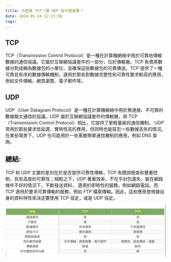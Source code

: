 ```yaml
---
title: 什麼是 TCP？跟 UDP 有什麼差異？
date: 2024-01-24 22:23:56
tags:
---
```


## TCP

TCP（Transmission Control Protocol）是一種在計算機網絡中用於可靠地傳輸數據的通信協議。它屬於互聯網協議套件的一部分，位於傳輸層。TCP 負責將數據分割成稱為數據包的小單位，並確保這些數據包的可靠傳送。TCP 提供了一種可靠且有序的數據傳輸機制，適用於那些對數據完整性和可靠性要求較高的應用，例如文件傳輸、網頁瀏覽、電子郵件等。

## UDP

UDP（User Datagram Protocol）是一種在計算機網絡中用於無連接、不可靠的數據報文通信的協議。UDP 屬於互聯網協議套件的傳輸層，與 TCP（Transmission Control Protocol）相比，它提供了更輕量級的通信機制。
UDP 常用於那些要求低延遲、實時性高的應用，但同時也能容忍一些數據丟失的情況。在某些場景下，UDP 也可能用於一些需要簡單通信機制的應用，例如 DNS 查詢。

## 總結:

TCP 和 UDP 主要的差別在於是否提供可靠性傳輸，TCP 有錯誤檢查和壅塞控制，具有高度的可靠性；相較之下，UDP 著重效率，不在乎封包遺失，能在網路條件不好的情況下，不斷發送資料， 適用於即時性的服務，例如網路電話。而 TCP 適用於要求可靠傳輸的服務，例如 FTP 檔案傳輸。因此，這些應用會根據自身的資料特性來決定要使用 TCP 協定，或是 UDP 協定。

![TCP vs UDP](./TCP%20vs%20UDP.png)
